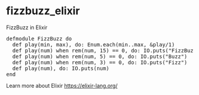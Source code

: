# fizzbuzz_elixir
FizzBuzz in Elixir

<pre>
defmodule FizzBuzz do
  def play(min, max), do: Enum.each(min..max, &play/1)
  def play(num) when rem(num, 15) == 0, do: IO.puts("FizzBuzz")
  def play(num) when rem(num, 5) == 0, do: IO.puts("Buzz")
  def play(num) when rem(num, 3) == 0, do: IO.puts("Fizz")
  def play(num), do: IO.puts(num)
end
</pre>

Learn more about Elixir https://elixir-lang.org/
